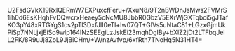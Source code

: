 U2FsdGVkX19RxlQERmW7EXPuxcfFeru+/XxuN8/9T2nBWDnJsMws2FVMrS1ih0d6EsKHqhFvDQwcrxHeaey5cNcMU8JbbR0GbzV5EXrWjGXTqbci5gJTafKO3pY48xRTGYgS1cs2pTl3DxfJII0eTl+Iw07QT+GIVs5uNtaC81+LGzxGjmUkPiSp7NNLjxjEiSo9wlp164INzSEEgiLzJskEi23mqhDgIBy+bXlZ2jDt2LTFbqJeIL2FK/8R9uJj8ZoL9JjBiCHm/+W/nzAvfvp/6xfRth7TNoHq5N31HT4=